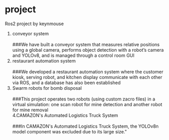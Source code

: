 # project
Ros2 project by keynmouse

1. conveyor system<br>  
###We have built a conveyor system that measures relative positions using a global camera, performs object detection with a robot’s camera and YOLOv8, and is managed through a control room GUI<br>
2. restaurant automation system<br>  
###We developed a restaurant automation system where the customer kiosk, serving robot, and kitchen display communicate with each other via ROS, and a database has also been established<br>
3. Swarm robots for bomb disposal<br>  
###This project operates two robots (using custom zacro files) in a virtual simulation: one scan robot for mine detection and another robot for mine removal  
4.CAMAZON's Automated Logistics Truck System<br>  
###In CAMAZON's Automated Logistics Truck System, the YOLOv8n model component was excluded due to its large size."<br>
   
